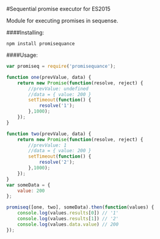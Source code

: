 #Sequential promise executor for ES2015

Module for executing promises in sequense.

####Installing:
```
npm install promisequance
```

####Usage:
```javascript
var promiseq = require('promisequance');

function one(prevValue, data) {
    return new Promise(function(resolve, reject) {
        //prevValue: undefined
        //data = { value: 200 }
        setTimeout(function() {
            resolve('1');
        },1000);
    });
}

function two(prevValue, data) {
    return new Promise(function(resolve, reject) {
        //prevValue: 1
        //data = { value: 200 }
        setTimeout(function() {
            resolve('2');
        },1000);
    });
}
var someData = {
    value: 200
};

promiseq([one, two], someData).then(function(values) {
    console.log(values.results[0]) // '1'
    console.log(values.results[1]) // '2'
    console.log(values.data.value) // 200
});
```